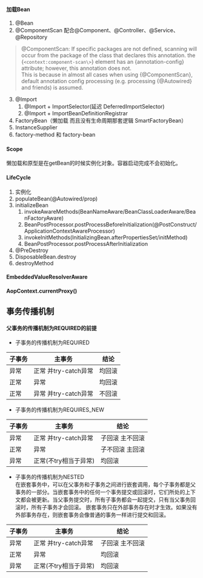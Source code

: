 #### 加载Bean
1. @Bean
2. @ComponentScan 配合@Component、@Controller、@Service、@Repository
> @ComponentScan: If specific packages are not defined, scanning will occur from the package of the class that declares this annotation.
> the {`<context:component-scan\>`} element has an {annotation-config} attribute; however, this annotation does not.  
> This is because in almost all cases when using {@ComponentScan}, default annotation config processing (e.g. processing {@Autowired} and friends) is assumed.
3. @Import
    1. @Import + ImportSelector(延迟 DeferredImportSelector)
    2. @Import + ImportBeanDefinitionRegistrar
4. FactoryBean（懒加载 而且没有生命周期那套逻辑 SmartFactoryBean）
5. InstanceSupplier
6. factory-method 和 factory-bean
#### Scope
懒加载和原型是在getBean的时候实例化对象。容器启动完成不会初始化。
#### LifeCycle
1. 实例化
2. populateBean(@Autowired/prop)
3. initializeBean
    1. invokeAwareMethods(BeanNameAware/BeanClassLoaderAware/BeanFactoryAware)
    2. BeanPostProcessor.postProcessBeforeInitialization(@PostConstruct/ApplicationContextAwareProcessor)
    3. invokeInitMethods(InitializingBean.afterPropertiesSet/initMethod)
    4. BeanPostProcessor.postProcessAfterInitialization
4. @PreDestroy
5. DisposableBean.destroy
6. destroyMethod
#### EmbeddedValueResolverAware
#### AopContext.currentProxy()



## 事务传播机制

#### 父事务的传播机制为REQUIRED的前提

- 子事务的传播机制为REQUIRED

| 子事务  | 主事务             | 结论   |
| ---- | --------------- | ---- |
| 异常   | 正常 并try-catch异常 | 均回滚  |
| 正常   | 异常              | 均回滚  |
| 正常   | 异常 并try-catch异常 | 不回滚  |

- 子事务的传播机制为REQUIRES_NEW

| 子事务  | 主事务             | 结论       |
| ---- |-----------------| -------- |
| 异常   | 正常 并try-catch异常 | 子回滚 主不回滚 |
| 正常   | 异常              | 子不回滚 主回滚 |
| 异常   | 正常(不try相当于异常)   | 均回滚      |

- 子事务的传播机制为NESTED  
  在嵌套事务中，可以在父事务和子事务之间进行嵌套调用，每个子事务都是父事务的一部分。当嵌套事务中的任何一个事务提交或回滚时，它们所处的上下文都会被更新。当父事务提交时，所有子事务都会一起提交，只有当父事务回滚时，所有子事务才会回滚。
  嵌套事务只在外部事务存在时才生效。如果没有外部事务存在，则嵌套事务会像普通的事务一样进行提交和回滚。

| 子事务  | 主事务             | 结论       |
| ---- | --------------- | -------- |
| 异常   | 正常 并try-catch异常 | 子回滚 主不回滚 |
| 正常   | 异常              | 均回滚      |
| 异常   | 正常(不try相当于异常)  | 均回滚      |

